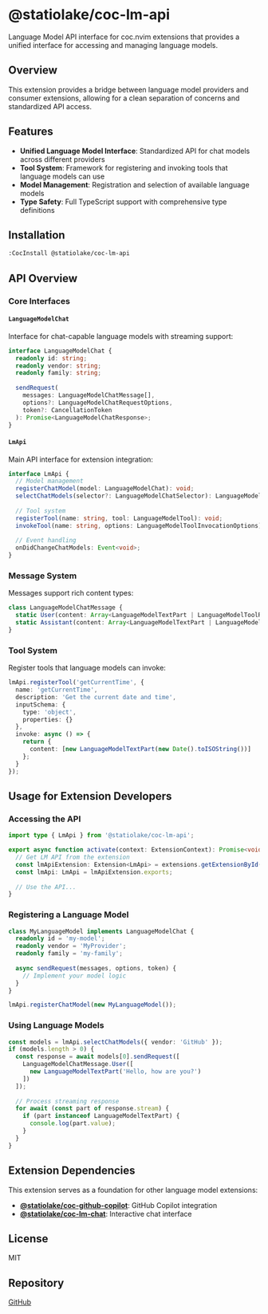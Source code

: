 # @statiolake/coc-lm-api

Language Model API interface for coc.nvim extensions that provides a unified interface for accessing and managing language models.

## Overview

This extension provides a bridge between language model providers and consumer extensions, allowing for a clean separation of concerns and standardized API access.

## Features

- **Unified Language Model Interface**: Standardized API for chat models across different providers
- **Tool System**: Framework for registering and invoking tools that language models can use
- **Model Management**: Registration and selection of available language models
- **Type Safety**: Full TypeScript support with comprehensive type definitions

## Installation

```bash
:CocInstall @statiolake/coc-lm-api
```

## API Overview

### Core Interfaces

#### `LanguageModelChat`
Interface for chat-capable language models with streaming support:

```typescript
interface LanguageModelChat {
  readonly id: string;
  readonly vendor: string;
  readonly family: string;
  
  sendRequest(
    messages: LanguageModelChatMessage[],
    options?: LanguageModelChatRequestOptions,
    token?: CancellationToken
  ): Promise<LanguageModelChatResponse>;
}
```

#### `LmApi`
Main API interface for extension integration:

```typescript
interface LmApi {
  // Model management
  registerChatModel(model: LanguageModelChat): void;
  selectChatModels(selector?: LanguageModelChatSelector): LanguageModelChat[];
  
  // Tool system
  registerTool(name: string, tool: LanguageModelTool): void;
  invokeTool(name: string, options: LanguageModelToolInvocationOptions): Promise<LanguageModelToolResult>;
  
  // Event handling
  onDidChangeChatModels: Event<void>;
}
```

### Message System

Messages support rich content types:

```typescript
class LanguageModelChatMessage {
  static User(content: Array<LanguageModelTextPart | LanguageModelToolResultPart>): LanguageModelChatMessage;
  static Assistant(content: Array<LanguageModelTextPart | LanguageModelToolCallPart>): LanguageModelChatMessage;
}
```

### Tool System

Register tools that language models can invoke:

```typescript
lmApi.registerTool('getCurrentTime', {
  name: 'getCurrentTime',
  description: 'Get the current date and time',
  inputSchema: {
    type: 'object',
    properties: {}
  },
  invoke: async () => {
    return {
      content: [new LanguageModelTextPart(new Date().toISOString())]
    };
  }
});
```

## Usage for Extension Developers

### Accessing the API

```typescript
import type { LmApi } from '@statiolake/coc-lm-api';

export async function activate(context: ExtensionContext): Promise<void> {
  // Get LM API from the extension
  const lmApiExtension: Extension<LmApi> = extensions.getExtensionById('@statiolake/coc-lm-api');
  const lmApi: LmApi = lmApiExtension.exports;
  
  // Use the API...
}
```

### Registering a Language Model

```typescript
class MyLanguageModel implements LanguageModelChat {
  readonly id = 'my-model';
  readonly vendor = 'MyProvider';
  readonly family = 'my-family';
  
  async sendRequest(messages, options, token) {
    // Implement your model logic
  }
}

lmApi.registerChatModel(new MyLanguageModel());
```

### Using Language Models

```typescript
const models = lmApi.selectChatModels({ vendor: 'GitHub' });
if (models.length > 0) {
  const response = await models[0].sendRequest([
    LanguageModelChatMessage.User([
      new LanguageModelTextPart('Hello, how are you?')
    ])
  ]);
  
  // Process streaming response
  for await (const part of response.stream) {
    if (part instanceof LanguageModelTextPart) {
      console.log(part.value);
    }
  }
}
```

## Extension Dependencies

This extension serves as a foundation for other language model extensions:

- **[@statiolake/coc-github-copilot](https://www.npmjs.com/package/@statiolake/coc-github-copilot)**: GitHub Copilot integration
- **[@statiolake/coc-lm-chat](https://www.npmjs.com/package/@statiolake/coc-lm-chat)**: Interactive chat interface

## License

MIT

## Repository

[GitHub](https://github.com/statiolake/coc-github-copilot)